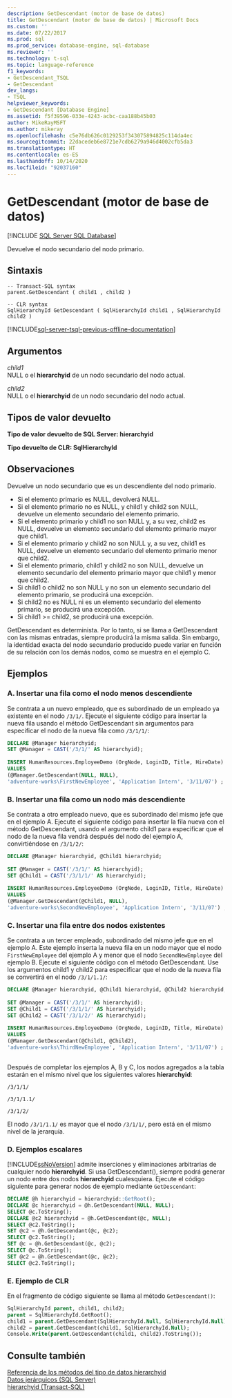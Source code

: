 ```yaml
---
description: GetDescendant (motor de base de datos)
title: GetDescendant (motor de base de datos) | Microsoft Docs
ms.custom: ''
ms.date: 07/22/2017
ms.prod: sql
ms.prod_service: database-engine, sql-database
ms.reviewer: ''
ms.technology: t-sql
ms.topic: language-reference
f1_keywords:
- GetDescendant_TSQL
- GetDescendant
dev_langs:
- TSQL
helpviewer_keywords:
- GetDescendant [Database Engine]
ms.assetid: f5f39596-033e-4243-acbc-caa188b45b03
author: MikeRayMSFT
ms.author: mikeray
ms.openlocfilehash: c5e76db626c0129253f343075894825c114da4ec
ms.sourcegitcommit: 22dacedeb6e8721e7cdb6279a946d4002cfb5da3
ms.translationtype: HT
ms.contentlocale: es-ES
ms.lasthandoff: 10/14/2020
ms.locfileid: "92037160"
---
```

# <a name="getdescendant-database-engine"></a>GetDescendant (motor de base de datos)
[!INCLUDE [SQL Server SQL Database](../../includes/applies-to-version/sql-asdb.md)]

Devuelve el nodo secundario del nodo primario.
  
## <a name="syntax"></a>Sintaxis  
  
```syntaxsql
-- Transact-SQL syntax  
parent.GetDescendant ( child1 , child2 )   
```  
  
```syntaxsql
-- CLR syntax  
SqlHierarchyId GetDescendant ( SqlHierarchyId child1 , SqlHierarchyId child2 )   
```  

[!INCLUDE[sql-server-tsql-previous-offline-documentation](../../includes/sql-server-tsql-previous-offline-documentation.md)]

## <a name="arguments"></a>Argumentos
*child1*  
NULL o el **hierarchyid** de un nodo secundario del nodo actual.
  
*child2*  
NULL o el **hierarchyid** de un nodo secundario del nodo actual.
  
## <a name="return-types"></a>Tipos de valor devuelto  
**Tipo de valor devuelto de SQL Server: hierarchyid**
  
**Tipo devuelto de CLR: SqlHierarchyId**
  
## <a name="remarks"></a>Observaciones  
Devuelve un nodo secundario que es un descendiente del nodo primario.
-   Si el elemento primario es NULL, devolverá NULL.  
-   Si el elemento primario no es NULL, y child1 y child2 son NULL, devuelve un elemento secundario del elemento primario.  
-   Si el elemento primario y child1 no son NULL y, a su vez, child2 es NULL, devuelve un elemento secundario del elemento primario mayor que child1.  
-   Si el elemento primario y child2 no son NULL y, a su vez, child1 es NULL, devuelve un elemento secundario del elemento primario menor que child2.  
-   Si el elemento primario, child1 y child2 no son NULL, devuelve un elemento secundario del elemento primario mayor que child1 y menor que child2.  
-   Si child1 o child2 no son NULL y no son un elemento secundario del elemento primario, se producirá una excepción.  
-   Si child2 no es NULL ni es un elemento secundario del elemento primario, se producirá una excepción.  
-   Si child1 >= child2, se producirá una excepción.  
  
GetDescendant es determinista. Por lo tanto, si se llama a GetDescendant con las mismas entradas, siempre producirá la misma salida. Sin embargo, la identidad exacta del nodo secundario producido puede variar en función de su relación con los demás nodos, como se muestra en el ejemplo C.
  
## <a name="examples"></a>Ejemplos  
  
### <a name="a-inserting-a-row-as-the-least-descendant-node"></a>A. Insertar una fila como el nodo menos descendiente  
Se contrata a un nuevo empleado, que es subordinado de un empleado ya existente en el nodo `/3/1/`. Ejecute el siguiente código para insertar la nueva fila usando el método GetDescendant sin argumentos para especificar el nodo de la nueva fila como `/3/1/1/`:
  
```sql
DECLARE @Manager hierarchyid;   
SET @Manager = CAST('/3/1/' AS hierarchyid);  
  
INSERT HumanResources.EmployeeDemo (OrgNode, LoginID, Title, HireDate)  
VALUES  
(@Manager.GetDescendant(NULL, NULL),  
'adventure-works\FirstNewEmployee', 'Application Intern', '3/11/07') ;  
```  
  
### <a name="b-inserting-a-row-as-a-greater-descendant-node"></a>B. Insertar una fila como un nodo más descendiente  
Se contrata a otro empleado nuevo, que es subordinado del mismo jefe que en el ejemplo A. Ejecute el siguiente código para insertar la fila nueva con el método GetDescendant, usando el argumento child1 para especificar que el nodo de la nueva fila vendrá después del nodo del ejemplo A, convirtiéndose en `/3/1/2/`:
  
```sql
DECLARE @Manager hierarchyid, @Child1 hierarchyid;  
  
SET @Manager = CAST('/3/1/' AS hierarchyid);  
SET @Child1 = CAST('/3/1/1/' AS hierarchyid);  
  
INSERT HumanResources.EmployeeDemo (OrgNode, LoginID, Title, HireDate)  
VALUES  
(@Manager.GetDescendant(@Child1, NULL),  
'adventure-works\SecondNewEmployee', 'Application Intern', '3/11/07') ;  
```  
  
### <a name="c-inserting-a-row-between-two-existing-nodes"></a>C. Insertar una fila entre dos nodos existentes  
Se contrata a un tercer empleado, subordinado del mismo jefe que en el ejemplo A. Este ejemplo inserta la nueva fila en un nodo mayor que el nodo `FirstNewEmployee` del ejemplo A y menor que el nodo `SecondNewEmployee` del ejemplo B. Ejecute el siguiente código con el método GetDescendant. Use los argumentos child1 y child2 para especificar que el nodo de la nueva fila se convertirá en el nodo `/3/1/1.1/`:
  
```sql
DECLARE @Manager hierarchyid, @Child1 hierarchyid, @Child2 hierarchyid;  
  
SET @Manager = CAST('/3/1/' AS hierarchyid);  
SET @Child1 = CAST('/3/1/1/' AS hierarchyid);  
SET @Child2 = CAST('/3/1/2/' AS hierarchyid);  
  
INSERT HumanResources.EmployeeDemo (OrgNode, LoginID, Title, HireDate)  
VALUES  
(@Manager.GetDescendant(@Child1, @Child2),  
'adventure-works\ThirdNewEmployee', 'Application Intern', '3/11/07') ;  
  
```  
  
Después de completar los ejemplos A, B y C, los nodos agregados a la tabla estarán en el mismo nivel que los siguientes valores **hierarchyid**:
  
`/3/1/1/`
  
`/3/1/1.1/`
  
`/3/1/2/`
  
El nodo `/3/1/1.1/` es mayor que el nodo `/3/1/1/`, pero está en el mismo nivel de la jerarquía.
  
### <a name="d-scalar-examples"></a>D. Ejemplos escalares  
[!INCLUDE[ssNoVersion](../../includes/ssnoversion-md.md)] admite inserciones y eliminaciones arbitrarias de cualquier nodo **hierarchyid**. Si usa GetDescendant(), siempre podrá generar un nodo entre dos nodos **hierarchyid** cualesquiera. Ejecute el código siguiente para generar nodos de ejemplo mediante `GetDescendant`:
  
```sql
DECLARE @h hierarchyid = hierarchyid::GetRoot();  
DECLARE @c hierarchyid = @h.GetDescendant(NULL, NULL);  
SELECT @c.ToString();  
DECLARE @c2 hierarchyid = @h.GetDescendant(@c, NULL);  
SELECT @c2.ToString();  
SET @c2 = @h.GetDescendant(@c, @c2);  
SELECT @c2.ToString();  
SET @c = @h.GetDescendant(@c, @c2);  
SELECT @c.ToString();  
SET @c2 = @h.GetDescendant(@c, @c2);  
SELECT @c2.ToString();  
```  
  
### <a name="e-clr-example"></a>E. Ejemplo de CLR  
En el fragmento de código siguiente se llama al método `GetDescendant()`:
  
```sql
SqlHierarchyId parent, child1, child2;  
parent = SqlHierarchyId.GetRoot();  
child1 = parent.GetDescendant(SqlHierarchyId.Null, SqlHierarchyId.Null);  
child2 = parent.GetDescendant(child1, SqlHierarchyId.Null);  
Console.Write(parent.GetDescendant(child1, child2).ToString());  
```  
  
## <a name="see-also"></a>Consulte también
[Referencia de los métodos del tipo de datos hierarchyid](./hierarchyid-data-type-method-reference.md)  
[Datos jerárquicos &#40;SQL Server&#41;](../../relational-databases/hierarchical-data-sql-server.md)  
[hierarchyid &#40;Transact-SQL&#41;](../../t-sql/data-types/hierarchyid-data-type-method-reference.md)
  
